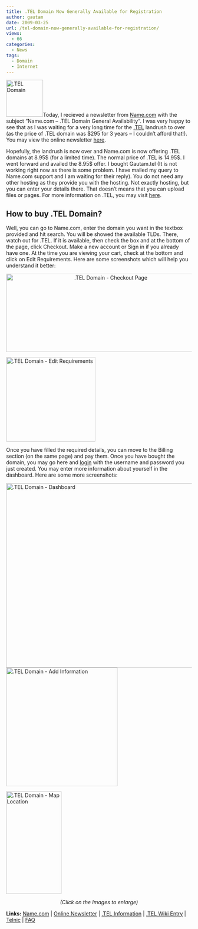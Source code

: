 ```yaml
---
title: .TEL Domain Now Generally Available for Registration
author: gautam
date: 2009-03-25
url: /tel-domain-now-generally-available-for-registration/
views:
  - 66
categories:
  - News
tags:
  - Domain
  - Internet
---
```

<p style="text-align: left;">
  <a href="http://www.telnic.org/" onclick="_gaq.push(['_trackEvent', 'outbound-article', 'http://www.telnic.org/', '']);" ><img class="alignleft size-full wp-image-5080" title=".TEL Domain" src="http://cdn.devilsworkshop.org/files/2009/03/tel.gif" alt=".TEL Domain" width="100" height="100" /></a>Today, I recieved a newsletter from <a href="http://www.name.com/" onclick="_gaq.push(['_trackEvent', 'outbound-article', 'http://www.name.com/', 'Name.com']);" title="Name.com">Name.com</a> with the subject &#8220;<span id=":1qs" class="hP">Name.com &#8211; .TEL Domain General Availability</span><span id=":1qs" class="hP">&#8220;. I was very happy to see that as I was waiting for a very long time for the <a href="http://en.wikipedia.org/wiki/.tel" onclick="_gaq.push(['_trackEvent', 'outbound-article', 'http://en.wikipedia.org/wiki/.tel', '.TEL']);" title=".TEL Domain Wiki Entry">.TEL</a> landrush to over (as the price of .TEL domain was $295 for 3 years &#8211; I couldn&#8217;t afford that!). </span><span id=":1qs" class="hP"> You may view the online newsletter <a href="http://www.name.com/newsletters/2009/march/24" onclick="_gaq.push(['_trackEvent', 'outbound-article', 'http://www.name.com/newsletters/2009/march/24', 'here']);" title="Name.com Newsletter">here</a>.</span><span id=":1qs" class="hP"><!--more--></span>
</p>

<p style="text-align: left;">
  <span id=":1qs" class="hP">Hopefully, the landrush is now over and Name.com is now offering .TEL domains at 8.95$ (for a limited time). The normal price of .TEL is 14.95$. I went forward and availed the 8.95$ offer. I bought Gautam.tel (It is not working right now as there is some problem. I have mailed my query to Name.com support and I am waiting for their reply). You do not need any other hosting as they provide you with the hosting. Not exactly hosting, but you can enter your details there. That doesn&#8217;t means that you can upload files or pages. For more information on .TEL, you may visit <a href="http://www.name.com/domain-extensions/tel" onclick="_gaq.push(['_trackEvent', 'outbound-article', 'http://www.name.com/domain-extensions/tel', 'here']);" title=".TEL Information">here</a>.<br /> </span>
</p>

<h2 style="text-align: left;">
  <span class="hP">How to buy .TEL Domain?</span>
</h2>

<p style="text-align: left;">
  <span class="hP">Well, you can go to Name.com, enter the domain you want in the textbox provided and hit search. You will be showed the available TLDs. There, watch out for .TEL. If it is available, then check the box and at the bottom of the page, click Checkout. Make a new account or Sign in if you already have one. At the time you are viewing your cart, check at the bottom and click on Edit Requirements. Here are some screenshots which will help you understand it better:</span>
</p>

<p style="text-align: center;">
  <span class="hP"><a href="http://cdn.devilsworkshop.org/files/2009/03/telreg.jpg"><img class="size-large wp-image-5092 aligncenter" title=".TEL Domain - Checkout Page" src="http://cdn.devilsworkshop.org/files/2009/03/telreg-580x223.jpg" alt=".TEL Domain - Checkout Page" width="552" height="212" /></a></span>
</p>

<p style="text-align: left;">
  <span class="hP"><a href="http://cdn.devilsworkshop.org/files/2009/03/telreq.jpg"><img class="aligncenter size-full wp-image-5093" title=".TEL Domain - Edit Requirements" src="http://cdn.devilsworkshop.org/files/2009/03/telreq.jpg" alt=".TEL Domain - Edit Requirements" width="242" height="229" /></a></span>
</p>

<p style="text-align: left;">
  <span class="hP">Once you have filled the required details, you can move to the Billing section (on the same page) and pay them. Once you have bought the domain, you may go here and <a href="https://telhosting.name.com/g2/login.action" onclick="_gaq.push(['_trackEvent', 'outbound-article', 'https://telhosting.name.com/g2/login.action', 'login']);" title=".TEL Domain Login">login</a> with the username and password you just created. You may enter more information about yourself in the dashboard. Here are some more screenshots:</span>
</p>

<p style="text-align: left;">
  <span class="hP"><a href="http://cdn.devilsworkshop.org/files/2009/03/telhosting-dashboard.jpg"><img class="aligncenter size-large wp-image-5095" title=".TEL Domain - Dashboard" src="http://cdn.devilsworkshop.org/files/2009/03/telhosting-dashboard-508x500.jpg" alt=".TEL Domain - Dashboard" width="508" height="500" /></a><a href="http://cdn.devilsworkshop.org/files/2009/03/teladdkeywords.jpg"><img class="size-large wp-image-5075 alignleft" title=".TEL Domain - Add Information" src="http://cdn.devilsworkshop.org/files/2009/03/teladdkeywords-470x500.jpg" alt=".TEL Domain - Add Information" width="302" height="322" /></a></span>
</p>

<p style="text-align: left;">
  <span class="hP"><a href="http://cdn.devilsworkshop.org/files/2009/03/telmaplocation.jpg"><img class="size-medium wp-image-5078 aligncenter" title=".TEL Domain - Map Location" src="http://cdn.devilsworkshop.org/files/2009/03/telmaplocation-167x300.jpg" alt=".TEL Domain - Map Location" width="150" height="278" /></a><em></em></span>
</p>

<p style="text-align: center;">
  <span class="hP"><em>(Click on the Images to enlarge)</em></span>
</p>

<p style="text-align: left;">
  <span class="hP"><strong>Links:</strong> <a href="http://www.name.com" onclick="_gaq.push(['_trackEvent', 'outbound-article', 'http://www.name.com', 'Name.com']);" title="Name.com">Name.com</a> | <a href="http://www.name.com/newsletters/2009/march/24" onclick="_gaq.push(['_trackEvent', 'outbound-article', 'http://www.name.com/newsletters/2009/march/24', 'Online Newsletter']);" title="Name.com Newsletter">Online Newsletter</a> | <a href="http://www.name.com/domain-extensions/tel" onclick="_gaq.push(['_trackEvent', 'outbound-article', 'http://www.name.com/domain-extensions/tel', '.TEL Information']);" title=".TEL Information">.TEL Information</a> | <a href="http://en.wikipedia.org/wiki/.tel" onclick="_gaq.push(['_trackEvent', 'outbound-article', 'http://en.wikipedia.org/wiki/.tel', '.TEL Wiki Entry']);" title=".TEL Domain Wiki Entry">.TEL Wiki Entry</a> | <a href="http://www.telnic.org/" onclick="_gaq.push(['_trackEvent', 'outbound-article', 'http://www.telnic.org/', 'Telnic']);" title="Telnic">Telnic</a> | <a href="http://www.telnic.org/faq.html" onclick="_gaq.push(['_trackEvent', 'outbound-article', 'http://www.telnic.org/faq.html', 'FAQ']);" title=".TEL FAQ">FAQ</a><em><br /> </em></span>
</p>
